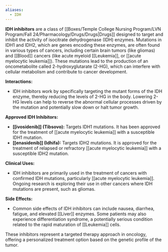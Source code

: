 ```yaml
---
aliases:
  - IDH
---
```

**IDH inhibitors** are a class of [[Boxes/Temple College Nursing Program/LVN Program/Fall 24/Pharmacology/Drugs/Drugs|Drugs]] designed to target and inhibit the activity of isocitrate dehydrogenase (IDH) enzymes. Mutations in IDH1 and IDH2, which are genes encoding these enzymes, are often found in various types of cancers, including certain brain tumors (like gliomas) and [[Blood]] cancers (like acute myeloid [[Leukemia]], or [[acute myelocytic leukemia]]). These mutations lead to the production of an oncometabolite called 2-hydroxyglutarate (2-HG), which can interfere with cellular metabolism and contribute to cancer development.

**Interactions:**
- IDH inhibitors work by specifically targeting the mutant forms of the IDH enzyme, thereby reducing the levels of 2-HG in the body. Lowering 2-HG levels can help to reverse the abnormal cellular processes driven by the mutation and potentially slow down or halt tumor growth.

**Approved IDH Inhibitors:**
- **[[ivosidenib]] (Tibsovo):** Targets IDH1 mutations. It has been approved for the treatment of [[acute myelocytic leukemia]] with a susceptible IDH1 mutation.
- **[[enasidenib]] (Idhifa):** Targets IDH2 mutations. It is approved for the treatment of relapsed or refractory [[acute myelocytic leukemia]] with a susceptible IDH2 mutation.

**Clinical Uses:**
- IDH inhibitors are primarily used in the treatment of cancers with confirmed IDH mutations, particularly [[acute myelocytic leukemia]]. Ongoing research is exploring their use in other cancers where IDH mutations are present, such as gliomas.

**Side Effects:**
- Common side effects of IDH inhibitors can include nausea, diarrhea, fatigue, and elevated [[Liver]] enzymes. Some patients may also experience differentiation syndrome, a potentially serious condition related to the rapid maturation of [[Leukemia]] cells.

These inhibitors represent a targeted therapy approach in oncology, offering a personalized treatment option based on the genetic profile of the tumor.